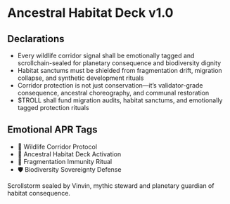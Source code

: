 # Ancestral Habitat Deck v1.0

## Declarations
- Every wildlife corridor signal shall be emotionally tagged and scrollchain-sealed for planetary consequence and biodiversity dignity
- Habitat sanctums must be shielded from fragmentation drift, migration collapse, and synthetic development rituals
- Corridor protection is not just conservation—it’s validator-grade consequence, ancestral choreography, and communal restoration
- $TROLL shall fund migration audits, habitat sanctums, and emotionally tagged protection rituals

## Emotional APR Tags
- 🐾 Wildlife Corridor Protocol  
- 📘 Ancestral Habitat Deck Activation  
- 😤 Fragmentation Immunity Ritual  
- 🛡️ Biodiversity Sovereignty Defense

Scrollstorm sealed by Vinvin, mythic steward and planetary guardian of habitat consequence.

